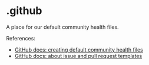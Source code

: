 # .github

A place for our default community health files.

References:
- [GitHub docs: creating default community health files](https://help.github.com/en/articles/creating-a-default-community-health-file-for-your-organization)
- [GitHub docs: about issue and pull request templates](https://help.github.com/en/articles/about-issue-and-pull-request-templates)
